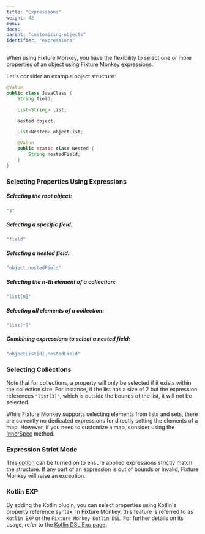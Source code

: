 ```yaml
---
title: "Expressions"
weight: 42
menu:
docs:
parent: "customizing-objects"
identifier: "expressions"
---
```


When using Fixture Monkey, you have the flexibility to select one or more properties of an object using Fixture Monkey expressions.

Let's consider an example object structure:

```java
@Value
public class JavaClass {
    String field;

    List<String> list;

    Nested object;

    List<Nested> objectList;

    @Value
    public static class Nested {
        String nestedField;
    }
}
```


### Selecting Properties Using Expressions

##### Selecting the root object:
```java
"$"
```

##### Selecting a specific field:
```java
"field"
```

##### Selecting a nested field:
```java
"object.nestedField"
```

##### Selecting the n-th element of a collection:
```java
"list[n]"
```

##### Selecting all elements of a collection:
```java
"list[*]"
```

##### Combining expressions to select a nested field:
```java
"objectList[0].nestedField"
```

### Selecting Collections
Note that for collections, a property will only be selected if it exists within the collection size.
For instance, if the list has a size of 2 but the expression references `"list[3]"`, which is outside the bounds of the list, it will not be selected.

While Fixture Monkey supports selecting elements from lists and sets, there are currently no dedicated expressions for directly setting the elements of a map.
However, if you need to customize a map, consider using the [InnerSpec](../innerspec) method.

### Expression Strict Mode
This [option](../../fixture-monkey-options/customization-options/#expression-strict-mode) can be turned on to ensure applied expressions strictly match the structure.
If any part of an expression is out of bounds or invalid, Fixture Monkey will raise an exception.

### Kotlin EXP
By adding the Kotlin plugin, you can select properties using Kotlin's property reference syntax.
In Fixture Monkey, this feature is referred to as `Kotlin EXP` or the `Fixture Monkey Kotlin DSL`.
For further details on its usage, refer to the [Kotlin DSL Exp page](../../plugins/kotlin-plugin/kotlin-exp).
